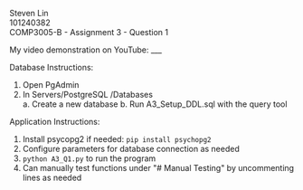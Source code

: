 Steven Lin  
101240382  
COMP3005-B - Assignment 3 - Question 1  

My video demonstration on YouTube: ___  

Database Instructions:
1. Open PgAdmin  
2. In Servers/PostgreSQL <version>/Databases  
    a. Create a new database
    b. Run A3_Setup_DDL.sql with the query tool

Application Instructions:
1. Install psycopg2 if needed: `pip install psychopg2`
2. Configure parameters for database connection as needed
3. `python A3_Q1.py` to run the program
4. Can manually test functions under "# Manual Testing" by uncommenting lines as needed